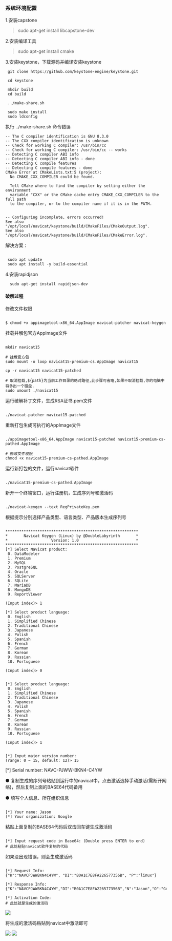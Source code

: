 ### 系统环境配置

1.安装capstone

> sudo apt-get install libcapstone-dev

2.安装编译工具

> sudo apt-get install cmake

3.安装keystone，下载源码并编译安装keystone

```shell
 git clone https://github.com/keystone-engine/keystone.git

 cd keystone

 mkdir build
 cd build

 ../make-share.sh

 sudo make install
 sudo ldconfig
```

执行 ../make-share.sh 命令错误

```code
-- The C compiler identification is GNU 8.3.0
-- The CXX compiler identification is unknown
-- Check for working C compiler: /usr/bin/cc
-- Check for working C compiler: /usr/bin/cc -- works
-- Detecting C compiler ABI info
-- Detecting C compiler ABI info - done
-- Detecting C compile features
-- Detecting C compile features - done
CMake Error at CMakeLists.txt:5 (project):
  No CMAKE_CXX_COMPILER could be found.

  Tell CMake where to find the compiler by setting either the environment
  variable "CXX" or the CMake cache entry CMAKE_CXX_COMPILER to the full path
  to the compiler, or to the compiler name if it is in the PATH.


-- Configuring incomplete, errors occurred!
See also "/opt/local/navicat/keystone/build/CMakeFiles/CMakeOutput.log".
See also "/opt/local/navicat/keystone/build/CMakeFiles/CMakeError.log".

```

 解决方案：

```code

 sudo apt update
 sudo apt install -y build-essential

```

 4.安装rapidjson

```code
  sudo apt-get install rapidjson-dev
```


#### 破解过程

修改文件权限

```shell

$ chmod +x appimagetool-x86_64.AppImage navicat-patcher navicat-keygen

```

挂载并解包官方AppImage文件

```shell

mkdir navicat15

# 挂载官方包
sudo mount -o loop navicat15-premium-cs.AppImage navicat15

cp -r navicat15 navicat15-patched

# 取消挂载,${path}为当前工作目录的绝对路径,此步骤可省略,如果不取消挂载,你的电脑中将多出一个磁盘.
sudo umount ./navicat15

```
运行破解补丁文件，生成RSA证书.pem文件

```shell

./navicat-patcher navicat15-patched

```

重新打包生成可执行的AppImage文件

```shell

./appimagetool-x86_64.AppImage navicat15-patched navicat15-premium-cs-pathed.AppImage

# 修改文件权限
chmod +x navicat15-premium-cs-pathed.AppImage

```

运行新打包的文件，运行navicat软件

```shell

./navicat15-premium-cs-pathed.AppImage

```

新开一个终端窗口，运行注册机，生成序列号和激活码

```shell

./navicat-keygen --text RegPrivateKey.pem

```

根据提示分别选择产品类型、语言类型、产品版本生成序列号

```shell

**********************************************************
*       Navicat Keygen (Linux) by @DoubleLabyrinth       *
*                   Version: 1.0                         *
**********************************************************
[*] Select Navicat product:
 0. DataModeler
 1. Premium
 2. MySQL
 3. PostgreSQL
 4. Oracle
 5. SQLServer
 6. SQLite
 7. MariaDB
 8. MongoDB
 9. ReportViewer

(Input index)> 1

```

```shell
[*] Select product language:
 0. English
 1. Simplified Chinese
 2. Traditional Chinese
 3. Japanese
 4. Polish
 5. Spanish
 6. French
 7. German
 8. Korean
 9. Russian
 10. Portuguese

(Input index)> 0

```

```shell

[*] Select product language:
 0. English
 1. Simplified Chinese
 2. Traditional Chinese
 3. Japanese
 4. Polish
 5. Spanish
 6. French
 7. German
 8. Korean
 9. Russian
 10. Portuguese

(Input index)> 1

```

```shell

[*] Input major version number:
(range: 0 ~ 15, default: 12)> 15

```

[*] Serial number:
NAVC-PJWW-BKN4-C4YW


● 复制生成的序列号粘贴到运行中的navicat中，点击激活选择手动激活(需断开网络)，然后复制上面的BASE64代码备用

● 填写个人信息、所在组织信息

```shell

[*] Your name: Jason
[*] Your organization: Google

```

粘贴上面复制的BASE64代码后双击回车键生成激活码

```shell

[*] Input request code in Base64: (Double press ENTER to end)
# 此处粘贴navicat软件复制的代码

```

如果没出现错误，则会生成激活码

```shell

[*] Request Info:
{"K":"NAVCPJWWBKN4C4YW", "DI":"B0A1C7E8FA226577356B", "P":"linux"}

[*] Response Info:
{"K":"NAVCPJWWBKN4C4YW","DI":"B0A1C7E8FA226577356B","N":"Jason","O":"Google","T":1582448573}

[*] Activation Code:
# 此处就是生成的激活码

```
![](assets/markdown-img-paste-20220119144300864.png)

将生成的激活码粘贴到navicat中激活即可

![](assets/markdown-img-paste-20220119144319371.png)
![](assets/markdown-img-paste-20220311180751246.png)
